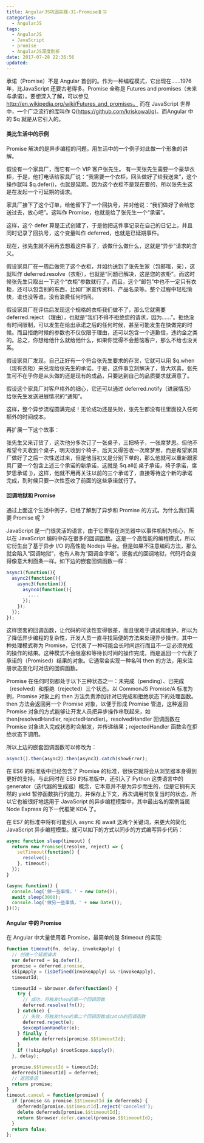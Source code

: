 ```yaml
---
title: AngularJS巩固实践-31-Promise复习
categories:
  - AngularJS
tags:
  - AngularJS
  - JavaScript
  - promise
  - AngularJS深度剖析
date: 2017-07-28 22:36:56
updated:
---
```


承诺（Promise）不是 Angular 首创的。作为一种编程模式，它出现在……1976 年，比JavaScript 还要古老得多。Promise 全称是 Futures and promises（未来与承诺）。要想深入了解，可以参见 http://en.wikipedia.org/wiki/Futures_and_promises。
而在 JavaScript 世界中，一个广泛流行的库叫作 Q(https://github.com/kriskowal/q)。而Angular 中的 $q 就是从它引入的。

#### 类比生活中的示例
Promise 解决的是异步编程的问题，用生活中的一个例子对此做一个形象的讲解。

假设有一个家具厂，而它有一个 VIP 客户张先生。
有一天张先生需要一个豪华衣柜，于是，他打电话给家具厂说：“我需要一个衣柜，回头做好了给我送来”，这个操作就叫 $q.defer()，也就是延期。因为这个衣柜不是现在要的，所以张先生这是在发起一个可延期的请求。

家具厂接下了这个订单，给他留下了一个回执号，并对他说：“我们做好了会给您送过去，放心吧”。这叫作 Promise，也就是给了张先生一个“承诺”。

这样，这个 defer 算是正式创建了，于是他把这件事记录在自己的日记上，并且同时记录了回执号，这个变量叫作 deferred，也就是已延期事件。

现在，张先生就不用再去想着这件事了，该做什么做什么，这就是“异步”请求的含义。

假设家具厂在一周后做完了这个衣柜，并如约送到了张先生家（包邮哦，亲），这就叫作 deferred.resolve（衣柜），也就是“问题已解决，这是您的衣柜”。而这时候张先生只取出一下这个“衣柜”参数就行了。而且，这个“邮包”中也不一定只有衣柜，还可以包含别的东西，比如厂家宣传资料、产品名录等。整个过程中轻松愉快，谁也没等谁，没有浪费任何时间。

假设家具厂在评估后发现这个规格的衣柜我们做不了，那么它就需要 deferred.reject （理由），也就是“我们不得不拒绝您的请求，因为……”。拒绝没有时间限制，可以发生在给出承诺之后的任何时候，甚至可能发生在快做完的时候。而且拒绝时候的参数也不仅仅限于理由，还可以包含一个道歉信，违约金之类的。总之，你想给他什么就给他什么，如果你觉得不会惹恼客户，那么不给也没关系。

假设家具厂发现，自己正好有一个符合张先生要求的存货，它就可以用 $q.when（现有衣柜）来兑现给张先生的承诺。于是，这件事立刻解决了，皆大欢喜。张先生可不在乎你是从头做的还是现有的成品，只要达到自己的品质要求就满意了。

假设这个家具厂对客户格外的细心，它还可以通过 deferred.notify（进展情况）给张先生发送进展情况的“通知”。

这样，整个异步流程圆满完成！无论成功还是失败，张先生都没有往里面投入任何额外的时间成本。

再扩展一下这个故事：

张先生又来订货了，这次他分多次订了一张桌子，三把椅子，一张席梦思。但他不希望今天收到个桌子，明天收到个椅子，后天又得签收一次席梦思，而是希望家具厂做好了之后一次性送过来，但是他当初又是分别下单的，那么他就可以重新跟家具厂要一个包含上述三个承诺的新承诺，这就是 $q.all([ 桌子承诺，椅子承诺，席梦思承诺 ])，这样，他就不用再关注以前的三个承诺了，直接等待这个新的承诺完成，到时候只要一次性签收了前面的这些承诺就行了。

#### 回调地狱和 Promise
通过上面这个生活中例子，已经了解到了异步和 Promise 的方式。为什么我们需要 Promise 呢？

JavaScript 是一门很灵活的语言，由于它寄宿在浏览器中以事件机制为核心，所以在 JavaScript 编码中存在很多的回调函数。这是一个高性能的编程模式，所以它衍生出了基于异步 I/O 的高性能 Nodejs 平台。但是如果不注意编码方法，那么就会陷入“回调地狱”，也有人称为“回调金字塔”。嵌套式的回调地狱，代码将会变得像意大利面条一样。如下边的嵌套回调函数一样：
```js
async1(function(){
  async2(function(){
    async3(function(){
      async4(function(){
        ....
      });
    });
  });
});
```
这样嵌套的回调函数，让代码的可读性变得很差，而且很难于调试和维护。所以为了降低异步编程的复杂性，开发人员一直寻找简便的方法来处理异步操作。其中一种处理模式称为 Promise，它代表了一种可能会长时间运行而且不一定必须完成的操作的结果。这种模式不会阻塞和等待长时间的操作完成，而是返回一个代表了承诺的（Promised）结果的对象。它通常会实现一种名叫 then 的方法，用来注册状态变化时对应的回调函数。

Promise 在任何时刻都处于以下三种状态之一：未完成（pending）、已完成（resolved）和拒绝（rejected）三个状态。以 CommonJS Promise/A 标准为例，Promise 对象上的 then 方法负责添加针对已完成和拒绝状态下的处理函数。then 方法会返回另一个 Promise 对象，以便于形成 Promise 管道，这种返回 Promise 对象的方式能够让开发人员把异步操作串联起来，如 then(resolvedHandler, rejectedHandler)。resolvedHandler 回调函数在 Promise 对象进入完成状态时会触发，并传递结果；rejectedHandler 函数会在拒绝状态下调用。

所以上边的嵌套回调函数可以修改为：
```js
async1().then(async2).then(async3).catch(showError);
```

在 ES6 的标准版中已经包含了 Promise 的标准，很快它就将会从浏览器本身得到更好的支持。与此同时在 ES6 的标准版中，还引入了 Python 这类语言中的 generator（迭代器的生成器）概念，它本意并不是为异步而生的，但是它拥有天然的 yield 暂停函数执行的能力，并保存上下文，再次调用时恢复当时的状态，所以它也被很好地运用于 JavaScript 的异步编程模型中，其中最出名的案例当属 Node Express 的下一代框架 KOA 了。

在 ES7 的标准中将有可能引入 async 和 await 这两个关键词，来更大的简化 JavaScript 异步编程模型。就可以如下的方式以同步的方式编写异步代码：
```js
async function sleep(timeout) {
  return new Promise((resolve, reject) => {
    setTimeout(function() {
      resolve();
    }, timeout);
  });
}

(async function() {
  console.log('做一些事情，' + new Date());
  await sleep(3000);
  console.log('做另一些事情，' + new Date());
})();
```

#### Angular 中的 Promise
在 Angular 中大量使用着 Promise，最简单的是 $timeout 的实现:
```js
function timeout(fn, delay, invokeApply) {
  // 创建一个延期请求
  var deferred = $q.defer(),
  promise = deferred.promise,
  skipApply = (isDefined(invokeApply) && !invokeApply),
  timeoutId;

  timeoutId = $browser.defer(function() {
    try {
      // 成功，将触发then的第一个回调函数
      deferred.resolve(fn());
    } catch(e) {
      // 失败，将触发then的第二个回调函数或catch的回调函数
      deferred.reject(e);
      $exceptionHandler(e);
    } finally {
      delete deferreds[promise.$$timeoutId];
    }
    if (!skipApply) $rootScope.$apply();
  }, delay);

  promise.$$timeoutId = timeoutId;
  deferreds[timeoutId] = deferred;
  // 返回承诺
  return promise;
}
timeout.cancel = function(promise) {
  if (promise && promise.$$timeoutId in deferreds) {
    deferreds[promise.$$timeoutId].reject('canceled');
    delete deferreds[promise.$$timeoutId];
    return $browser.defer.cancel(promise.$$timeoutId);
  }
  return false;
};
```
